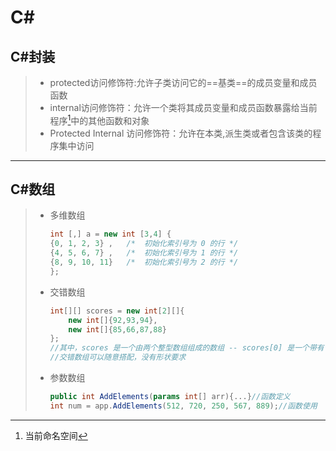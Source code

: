 # C#

## C#封装

>- protected访问修饰符:允许子类访问它的==基类==的成员变量和成员函数
>- internal访问修饰符：允许一个类将其成员变量和成员函数暴露给当前程序[^1]中的其他函数和对象
>- Protected Internal 访问修饰符：允许在本类,派生类或者包含该类的程序集中访问

---

[^1]:当前命名空间

## C#数组

> - 多维数组
>
>     ```c#
>     int [,] a = new int [3,4] {
>     {0, 1, 2, 3} ,   /*  初始化索引号为 0 的行 */	
>     {4, 5, 6, 7} ,   /*  初始化索引号为 1 的行 */
>     {8, 9, 10, 11}   /*  初始化索引号为 2 的行 */
>     };
>     ```
>
> - 交错数组
>
>     ```c#
>     int[][] scores = new int[2][]{
>         new int[]{92,93,94},
>         new int[]{85,66,87,88}
>     };
>     //其中，scores 是一个由两个整型数组组成的数组 -- scores[0] 是一个带有 3 个整数的数组，scores[1] 是一个带有 4 个整数的数组。
>     //交错数组可以随意搭配，没有形状要求
>     ```
>
> - 参数数组
>
>     ```c#
>     public int AddElements(params int[] arr){...}//函数定义
>     int num = app.AddElements(512, 720, 250, 567, 889);//函数使用
>     ```

